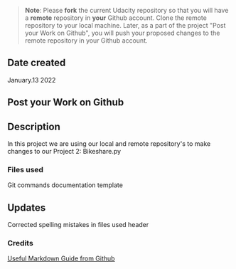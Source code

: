 >**Note**: Please **fork** the current Udacity repository so that you will have a **remote** repository in **your** Github account. Clone the remote repository to your local machine. Later, as a part of the project "Post your Work on Github", you will push your proposed changes to the remote repository in your Github account.

## Date created
January.13 2022

## Post your Work on Github

## Description
In this project we are using our local and remote repository's to make changes to our Project 2: Bikeshare.py 

### Files used
Git commands documentation template

## Updates
Corrected spelling mistakes in files used header

### Credits
[Useful Markdown Guide from Github](https://docs.github.com/en/github/writing-on-github/getting-started-with-writing-and-formatting-on-github/basic-writing-and-formatting-syntax)


